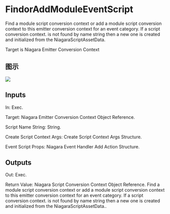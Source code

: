 # FindorAddModuleEventScript

Find a module script conversion context or add a module script conversion context to this emitter conversion context for an event category. If a script conversion context. is not found by name string then a new one is created and initialized from the NiagaraScriptAssetData.

Target is Niagara Emitter Conversion Context

## 图示

![]($-20221218-19014141.png)

## Inputs

In: Exec.

Target: Niagara Emitter Conversion Context Object Reference.

Script Name String: String.

Create Script Context Args: Create Script Context Args Structure.

Event Script Props: Niagara Event Handler Add Action Structure.  

## Outputs

Out: Exec.

Return Value: Niagara Script Conversion Context Object Reference. Find a module script conversion context or add a module script conversion context to this emitter conversion context for an event category. If a script conversion context. is not found by name string then a new one is created and initialized from the NiagaraScriptAssetData..

